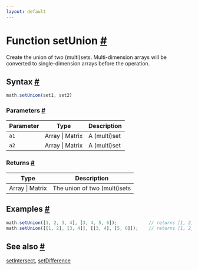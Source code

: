 ```yaml
---
layout: default
---
```


<!-- Note: This file is automatically generated from source code comments. Changes made in this file will be overridden. -->

<h1 id="function-setunion">Function setUnion <a href="#function-setunion" title="Permalink">#</a></h1>

Create the union of two (multi)sets.
Multi-dimension arrays will be converted to single-dimension arrays before the operation.


<h2 id="syntax">Syntax <a href="#syntax" title="Permalink">#</a></h2>

```js
math.setUnion(set1, set2)
```

<h3 id="parameters">Parameters <a href="#parameters" title="Permalink">#</a></h3>

Parameter | Type | Description
--------- | ---- | -----------
`a1` | Array &#124; Matrix | A (multi)set
`a2` | Array &#124; Matrix | A (multi)set

<h3 id="returns">Returns <a href="#returns" title="Permalink">#</a></h3>

Type | Description
---- | -----------
Array &#124; Matrix | The union of two (multi)sets


<h2 id="examples">Examples <a href="#examples" title="Permalink">#</a></h2>

```js
math.setUnion([1, 2, 3, 4], [3, 4, 5, 6]);            // returns [1, 2, 3, 4, 5, 6]
math.setUnion([[1, 2], [3, 4]], [[3, 4], [5, 6]]);    // returns [1, 2, 3, 4, 5, 6]
```


<h2 id="see-also">See also <a href="#see-also" title="Permalink">#</a></h2>

[setIntersect](setIntersect.html),
[setDifference](setDifference.html)
